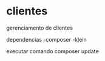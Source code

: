 # clientes
gerenciamento de clientes

dependencias
-composer
-klein

executar comando composer update

